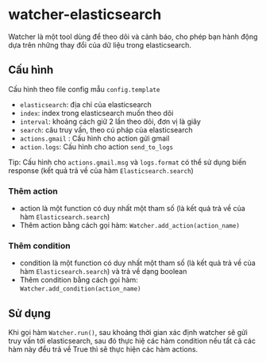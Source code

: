 # watcher-elasticsearch
Watcher là một tool dùng để theo dõi và cảnh báo, cho phép bạn hành động dựa trên những thay đổi của dữ liệu trong elasticsearch.

## Cấu hình
Cấu hình theo file config mẫu `config.template`
- `elasticsearch`: địa chỉ của elasticsearch
- `index`: index trong elasticsearch muốn theo dõi
- `interval`: khoảng cách giữ 2 lần theo dõi, đơn vị là giây
- `search`: câu truy vấn, theo cú pháp của elasticsearch
- `actions.gmail` : Cấu hình cho action gửi gmail
- `action.logs`: Cấu hình cho action `send_to_logs`

Tip: Cấu hình cho `actions.gmail.msg` và `logs.format` có thể sử dụng biến response (kết quả trả về của hàm `Elasticsearch.search`)

### Thêm action
- action là một function có duy nhất một tham số (là kết quả trả về của hàm `Elasticsearch.search`)
- Thêm action bằng cách gọi hàm: `Watcher.add_action(action_name)`

### Thêm condition
- condition là một function có duy nhất một tham số (là kết quả trả về của hàm `Elasticsearch.search`) và trả về dạng boolean
- Thêm condition bằng cách gọi hàm: `Watcher.add_condition(action_name)`

## Sử dụng
Khi gọi hàm `Watcher.run()`, sau khoảng thời gian xác định watcher sẽ gửi truy vấn tới elasticsearch, sau đó thực hiệ các hàm condition nếu tất cả các hàm này đểu trả về True thì sẽ thực hiện các hàm actions.
